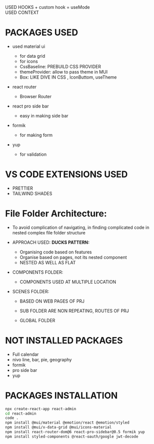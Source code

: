 USED HOOKS + custom hook = useMode  
USED CONTEXT

# PACKAGES USED

- used material ui
  - for data grid
  - for icons
  - CssBaseline: PREBUILD CSS PROVIDER
  - themeProvider: allow to pass theme in MUI
  - Box: LIKE DIVE IN CSS
    , IconButtom, useTheme
- react router
  - Browser Router
- react pro side bar
  - easy in making side bar
- formik

  - for making form

- yup
  - for validation

# VS CODE EXTENSIONS USED

- PRETTIER
- TAILWIND SHADES

# File Folder Architecture:

- To avoid complication of navigating, in finding complicated code in nested complex file folder structure
- APPROACH USED: **DUCKS PATTERN:**
  - Organising code based on features
  - Organise based on pages, not its nested component
  - NESTED AS WELL AS FLAT
- COMPONENTS FOLDER:
  - COMPONENTS USED AT MULTIPLE LOCATION
- SCENES FOLDER:

  - BASED ON WEB PAGES OF PRJ
  - SUB FOLDER ARE NON REPEATING, ROUTES OF PRJ

  - GLOBAL FOLDER

# NOT INSTALLED PACKAGES

- Full calendar
- nivo line, bar, pie, geography
- formik
- pro side bar
- yup

# PACKAGES INSTALLATION

```bash
npx create-react-app react-admin
cd react-admin
code .
npm install @mui/material @emotion/react @emotion/styled
npm install @mui/x-data-grid @mui/icons-material
npm install react-router-dom@6 react-pro-sidebar@0.5 formik yup
npm install styled-components @react-oauth/google jwt-decode
```
